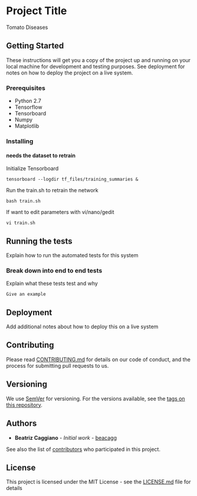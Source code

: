 # Project Title

Tomato Diseases

## Getting Started

These instructions will get you a copy of the project up and running on your local machine for development and testing purposes. See deployment for notes on how to deploy the project on a live system.

### Prerequisites
* Python 2.7
* Tensorflow
* Tensorboard
* Numpy
* Matplotlib



### Installing

#### needs the dataset to retrain

Initialize Tensorboard

```
tensorboard --logdir tf_files/training_summaries &
```

Run the train.sh to retrain the network

```
bash train.sh
```

If want to edit parameters with vi/nano/gedit 
```
vi train.sh
```

## Running the tests

Explain how to run the automated tests for this system

### Break down into end to end tests

Explain what these tests test and why

```
Give an example
```

## Deployment

Add additional notes about how to deploy this on a live system



## Contributing

Please read [CONTRIBUTING.md](https://gist.github.com/PurpleBooth/b24679402957c63ec426) for details on our code of conduct, and the process for submitting pull requests to us.

## Versioning

We use [SemVer](http://semver.org/) for versioning. For the versions available, see the [tags on this repository](https://github.com/your/project/tags). 

## Authors

* **Beatriz Caggiano** - *Initial work* - [beacagg](https://github.com/beacagg)

See also the list of [contributors](https://github.com/your/project/contributors) who participated in this project.

## License

This project is licensed under the MIT License - see the [LICENSE.md](LICENSE.md) file for details






